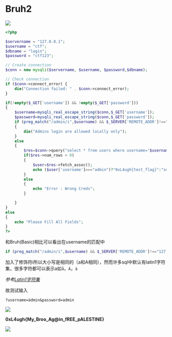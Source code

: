 # Bruh2

![](images/2023-02-22-21-42-29.png)
```php
<?php

$servername = "127.0.0.1";
$username = "ctf";
$dbname = "login";
$password = "ctf123";

// Create connection
$conn = new mysqli($servername, $username, $password,$dbname);

// Check connection
if ($conn->connect_error) {
    die("Connection failed: " . $conn->connect_error);
}

if(!empty($_GET['username']) && !empty($_GET['password']))
{
    $username=mysqli_real_escape_string($conn,$_GET['username']);
    $password=mysqli_real_escape_string($conn,$_GET['password']);
    if (preg_match("/admin/i",$username) && $_SERVER['REMOTE_ADDR']!=="127.0.0.1")
    {
        die("Admins login are allowed locally only");
    }
    else
    {
        $res=$conn->query("select * from users where username='$username' and password='$password'"); # admin admin
        if($res->num_rows > 0)
        {
            $user=$res->fetch_assoc();
            echo ($user['username']==="admin")?"0xL4ugh{test_flag}":"sorry u r not admin";
        }
        else
        {
            echo "Error : Wrong Creds";
        }

    }
}
else
{
    echo "Please Fill All Fields";
}
?>
```    

和Bruh(Basic)相比可以看出在username的匹配中

```php
if (preg_match("/admin/i",$username) && $_SERVER['REMOTE_ADDR']!=="127.0.0.1")`
```

加入了修饰符i所以大小写是相同的（a和A相同），然而许多sql中默认有latin1字符集，很多字符都可以表示a如`å`，`Á`，`à`

*参考[Latin1字符集](https://www.shuzhiduo.com/A/ZOJP1RbE5v/)*

故测试输入
```
?username=àdmin&password=admin
```
![](images/2023-02-22-21-52-27.png)

**0xL4ugh{My_Broo_Ag@in_fREE_pALESTINE}**

![](images/2023-02-22-21-53-23.png)